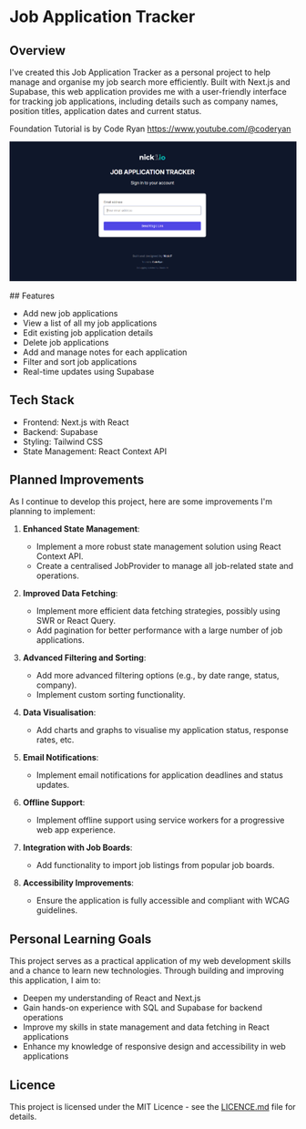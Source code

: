 <p align="center">

# Job Application Tracker

## Overview

I've created this Job Application Tracker as a personal project to help manage and organise my job search more efficiently. Built with Next.js and Supabase, this web application provides me with a user-friendly interface for tracking job applications, including details such as company names, position titles, application dates and current status.

Foundation Tutorial is by Code Ryan https://www.youtube.com/@coderyan

  <img src="https://github.com/nickf33/job_application_tracker/raw/master/rmImages/signin.png" alt="Job Application Tracker Screenshot" width="600"/>
</p>
## Features

- Add new job applications
- View a list of all my job applications
- Edit existing job application details
- Delete job applications
- Add and manage notes for each application
- Filter and sort job applications
- Real-time updates using Supabase

## Tech Stack

- Frontend: Next.js with React
- Backend: Supabase
- Styling: Tailwind CSS
- State Management: React Context API

## Planned Improvements

As I continue to develop this project, here are some improvements I'm planning to implement:

1. **Enhanced State Management**: 
   - Implement a more robust state management solution using React Context API.
   - Create a centralised JobProvider to manage all job-related state and operations.

2. **Improved Data Fetching**:
   - Implement more efficient data fetching strategies, possibly using SWR or React Query.
   - Add pagination for better performance with a large number of job applications.

3. **Advanced Filtering and Sorting**:
   - Add more advanced filtering options (e.g., by date range, status, company).
   - Implement custom sorting functionality.
4. **Data Visualisation**:
   - Add charts and graphs to visualise my application status, response rates, etc.

5. **Email Notifications**:
   - Implement email notifications for application deadlines and status updates.

6. **Offline Support**:
   - Implement offline support using service workers for a progressive web app experience.

7. **Integration with Job Boards**:
   - Add functionality to import job listings from popular job boards.

8. **Accessibility Improvements**:
    - Ensure the application is fully accessible and compliant with WCAG guidelines.

## Personal Learning Goals

This project serves as a practical application of my web development skills and a chance to learn new technologies. Through building and improving this application, I aim to:

- Deepen my understanding of React and Next.js
- Gain hands-on experience with SQL and Supabase for backend operations
- Improve my skills in state management and data fetching in React applications
- Enhance my knowledge of responsive design and accessibility in web applications

## Licence

This project is licensed under the MIT Licence - see the [LICENCE.md](LICENCE.md) file for details.

